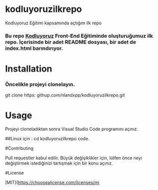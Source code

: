 # kodluyoruzilkrepo
Kodluyoruz Eğitimi kapsamında açtığım ilk repo

### Bu repo [Kodluyoruz](kodluyoruz.org) Front-End Eğitiminde oluşturuğumuz ilk repo. İçerisinde bir adet README dosyası, bir adet de index.html barındırıyor. 

# Installation

### Öncelikle projeyi clonelayın. 
git clone https: githup.com/nlandxpp/kodluyoruzilkrepo.git

# Usage
Projeyi cloneladıktan sonra Visual Studio Code programını açınız. 

##Linux için :
cd kodluyoruzilkrepo
code. 

#Contributing

Pull requestler kabul edilir. Büyük değişiklikler için, lütfen önce neyi değiştirmek istediğinizi tartışmak için bir konu açınız. 

#License

[MIT](https://choosealicense.com/licenses/mi
